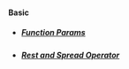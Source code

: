 #### Basic  
   * ##### [Function Params](/Basic/JS%20Function%20params)  
   * ##### [Rest and Spread Operator](Basic/Rest%20and%20Spread%20Operater)  